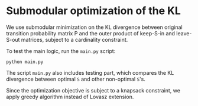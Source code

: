 # Submodular optimization of the KL

We use submodular minimization on the KL divergence between original transition probability matrix P and the outer product of keep-S-in and leave-S-out matrices, subject to a cardinality constraint.

To test the main logic, run the `main.py` script:
```
python main.py
``` 

The script `main.py` also includes testing part, which compares the KL divergence between optimal `S` and other non-optimal `S`'s.

Since the optimization objective is subject to a knapsack constraint, we apply greedy algorithm instead of Lovasz extension.